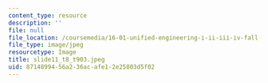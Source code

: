 ```yaml
---
content_type: resource
description: ''
file: null
file_location: /coursemedia/16-01-unified-engineering-i-ii-iii-iv-fall-2005-spring-2006/8714899456a236acafe12e25803d5f02_slide11_t8_t903.jpeg
file_type: image/jpeg
resourcetype: Image
title: slide11_t8_t903.jpeg
uid: 87148994-56a2-36ac-afe1-2e25803d5f02
---
```

